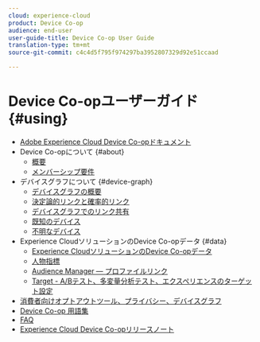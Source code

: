 ```yaml
---
cloud: experience-cloud
product: Device Co-op
audience: end-user
user-guide-title: Device Co-op User Guide
translation-type: tm+mt
source-git-commit: c4c4d5f795f974297ba3952807329d92e51ccaad

---
```



# Device Co-opユーザーガイド {#using}

+ [Adobe Experience Cloud Device Co-opドキュメント](home.md)
+ Device Co-opについて {#about}
   + [概要](about/overview.md)
   + [メンバーシップ要件](about/requirements.md)
+ デバイスグラフについて {#device-graph}
   + [デバイスグラフの概要](processes/device-graph-overview.md)
   + [決定論的リンクと確率的リンク](processes/links.md)
   + [デバイスグラフでのリンク共有](processes/link-sharing.md)
   + [既知のデバイス](processes/known-device.md)
   + [不明なデバイス](processes/unknown-device.md)
+ Experience CloudソリューションのDevice Co-opデータ {#data}
   + [Experience CloudソリューションのDevice Co-opデータ](other-solutions/other-solutions.md)
   + [人物指標](other-solutions/people.md)
   + [Audience Manager — プロファイルリンク](other-solutions/proflie-link.md)
   + [Target - A/Bテスト、多変量分析テスト、エクスペリエンスのターゲット設定](other-solutions/target.md)
+ [消費者向けオプトアウトツール、プライバシー、デバイスグラフ](privacy.md)
+ [Device Co-op 用語集](glossary.md)
+ [FAQ](faq.md)
+ [Experience Cloud Device Co-opリリースノート](release-notes.md)
